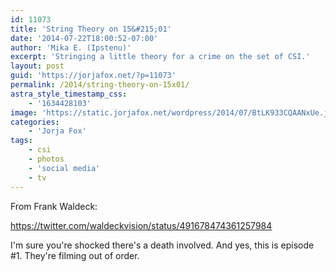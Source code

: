```yaml
---
id: 11073
title: 'String Theory on 15&#215;01'
date: '2014-07-22T18:00:52-07:00'
author: 'Mika E. (Ipstenu)'
excerpt: 'Stringing a little theory for a crime on the set of CSI.'
layout: post
guid: 'https://jorjafox.net/?p=11073'
permalink: /2014/string-theory-on-15x01/
astra_style_timestamp_css:
    - '1634428103'
image: 'https://static.jorjafox.net/wordpress/2014/07/BtLK933CQAANxUe.jpg'
categories:
    - 'Jorja Fox'
tags:
    - csi
    - photos
    - 'social media'
    - tv
---
```


From Frank Waldeck:

https://twitter.com/waldeckvision/status/491678474361257984

I'm sure you're shocked there's a death involved. And yes, this is episode #1. They're filming out of order.